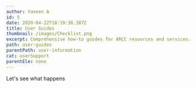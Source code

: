 ```yaml
---
author: Yaseen A
id: 5
date: 2020-04-22T18:19:38.387Z
title: User Guides
thumbnail: /images/Checklist.png
excerpt: Comprehensive how-to guides for ARCC resources and services.
path: user-guides
parentPath: user-information
cat: userSupport
parentEle: none
---
```

Let's see what happens
